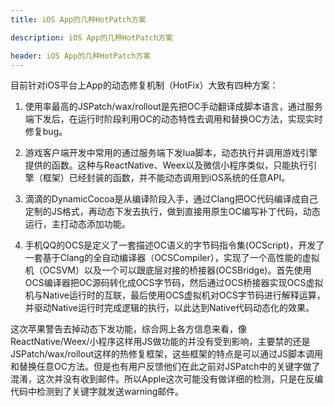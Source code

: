 ```yaml
---
title: iOS App的几种HotPatch方案

description: iOS App的几种HotPatch方案

header: iOS App的几种HotPatch方案
---
```


目前针对iOS平台上App的动态修复机制（HotFix）大致有四种方案：

1. 使用率最高的JSPatch/wax/rollout是先把OC手动翻译成脚本语言，通过服务端下发后，在运行时阶段利用OC的动态特性去调用和替换OC方法，实现实时修复bug。

2. 游戏客户端开发中常用的通过服务端下发lua脚本，动态执行并调用游戏引擎提供的函数。这种与ReactNative、Weex以及微信小程序类似，只能执行引擎（框架）已经封装的函数，并不能动态调用到iOS系统的任意API。

3. 滴滴的DynamicCocoa是从编译阶段入手，通过Clang把OC代码编译成自己定制的JS格式，再动态下发去执行，做到直接用原生OC编写补丁代码，动态运行，主打动态添加功能。

4. 手机QQ的OCS是定义了一套描述OC语义的字节码指令集(OCScript)，开发了一套基于Clang的全自动编译器（OCSCompiler），实现了一个高性能的虚拟机（OCSVM）以及一个可以跟底层对接的桥接器(OCSBridge)。首先使用OCS编译器把OC源码转化成OCS字节码，然后通过OCS桥接器实现OCS虚拟机与Native运行时的互联，最后使用OCS虚拟机对OCS字节码进行解释运算，并驱动Native运行时完成逻辑的执行，以此达到Native代码动态化的效果。

这次苹果警告去掉动态下发功能，综合网上各方信息来看，像ReactNative/Weex/小程序这样用JS做功能的并没有受到影响，主要禁的还是JSPatch/wax/rollout这样的热修复框架，这些框架的特点是可以通过JS脚本调用和替换任意OC方法。但是也有用户反馈他们在此之前对JSPatch中的关键字做了混淆，这次并没有收到邮件。所以Apple这次可能没有做详细的检测，只是在反编代码中检测到了关键字就发送warning邮件。


